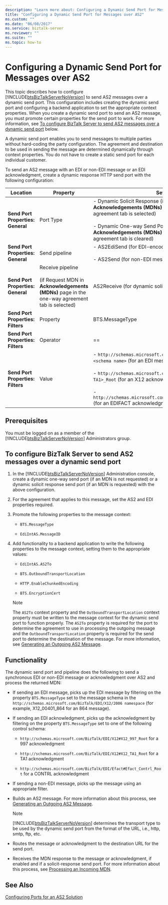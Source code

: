 ```yaml
---
description: "Learn more about: Configuring a Dynamic Send Port for Messages over AS2"
title: "Configuring a Dynamic Send Port for Messages over AS2"
ms.custom: ""
ms.date: "06/08/2017"
ms.service: biztalk-server
ms.reviewer: ""
ms.suite: ""
ms.topic: how-to
---
```

# Configuring a Dynamic Send Port for Messages over AS2
This topic describes how to configure [!INCLUDE[btsBizTalkServerNoVersion](../includes/btsbiztalkservernoversion-md.md)] to send AS2 messages over a dynamic send port. This configuration includes creating the dynamic send port and configuring a backend application to set the appropriate context properties. When you create a dynamic send port to send an AS2 message, you must promote certain properties for the send port to work. For more information, see [To configure BizTalk Server to send AS2 messages over a dynamic send port](../core/configuring-a-dynamic-send-port-for-messages-over-as2.md#BKMK_Proc) below.  
  
 A dynamic send port enables you to send messages to multiple parties without hard-coding the party configuration. The agreement and destination to be used in sending the message are determined dynamically through context properties. You do not have to create a static send port for each individual customer.  
  
 To send an AS2 message with an EDI or non-EDI message or an EDI acknowledgment, create a dynamic response HTTP send port with the following configuration:  
  
|Location|Property|Setting|  
|--------------|--------------|-------------|  
|**Send Port Properties: General**|Port Type|- Dynamic Solicit Response (if Request MDN in **Acknowledgements (MDNs)** page in the one-way agreement tab is selected)<br /><br /> - Dynamic One-way Send Port (if Request MDN in **Acknowledgements (MDNs)** page in the one-way agreement tab is cleared)|  
|**Send Port Properties: General**|Send pipeline|- AS2EdiSend (for EDI-encoded messages)<br /><br /> - AS2Send (for non-EDI messages)|  
|**Send Port Properties: General**|Receive pipeline<br /><br /> (if Request MDN in **Acknowledgements (MDNs)** page in the one-way agreement tab is selected)|AS2Receive (for dynamic solicit response send port)|  
|**Send Port Properties: Filters**|Property|BTS.MessageType|  
|**Send Port Properties: Filters**|Operator|==|  
|**Send Port Properties: Filters**|Value|- `http://schemas.microsoft.com/BizTalk/EDI/X12/2006#<schema name>` (for an EDI message)<br /><br /> - `http://schemas.microsoft.com/Edi/X12#X12_<997 or TA1>_Root` (for an X12 acknowledgment)<br /><br /> - `http://schemas.microsoft.com/Edi/Efact#Efact_Contrl_Root` (for an EDIFACT acknowledgment)|  
  
## Prerequisites  
 You must be logged on as a member of the [!INCLUDE[btsBizTalkServerNoVersion](../includes/btsbiztalkservernoversion-md.md)] Administrators group.  
  
##  <a name="BKMK_Proc"></a> To configure BizTalk Server to send AS2 messages over a dynamic send port  
  
1. In the [!INCLUDE[btsBizTalkServerNoVersion](../includes/btsbiztalkservernoversion-md.md)] Administration console, create a dynamic one-way send port (if an MDN is not requested) or a dynamic solicit response send port (if an MDN is requested) with the above configuration.  
  
2. For the agreement that applies to this message, set the AS2 and EDI properties required.  
  
3. Promote the following properties to the message context:  
  
   -   `BTS.MessageType`  
  
   -   `EdiIntAS.MessageID`  
  
4. Add functionality to a backend application to write the following properties to the message context, setting them to the appropriate values:  
  
   -   `EdiIntAS.AS2To`  
  
   -   `BTS.OutboundTransportLocation`  
  
   -   `HTTP.EnableChunkedEncoding`  
  
   -   `BTS.EncryptionCert`  
  
   > [!NOTE]
   >  The `AS2To` context property and the `OutboundTransportLocation` context property must be written to the message context for the dynamic send port to function properly. The `AS2To` property is required for the port to determine the agreement to use in processing the outgoing message and the `OutboundTransportLocation` property is required for the send port to determine the destination of the message. For more information, see [Generating an Outgoing AS2 Message](../core/generating-an-outgoing-as2-message.md).  
  
## Functionality  
 The dynamic send port and pipeline does the following to send a synchronous EDI or non-EDI message or acknowledgment over AS2 and process the returned MDN:  
  
- If sending an EDI message, picks up the EDI message by filtering on the property `BTS.MessageType` set to the message schema in the `http://schemas.microsoft.com/BizTalk/EDI/X12/2006 namespace` (for example, X12_00401_864 for an 864 message).  
  
- If sending an EDI acknowledgment, picks up the acknowledgment by filtering on the property `BTS.MessageType` set to one of the following control schema:  
  
  -   `http://schemas.microsoft.com/BizTalk/EDI/X12#X12_997_Root` for a 997 acknowledgment  
  
  -   `http://schemas.microsoft.com/BizTalk/EDI/X12#X12_TA1_Root` for a TA1 acknowledgment  
  
  -   `http://schemas.microsoft.com/BizTalk/EDI/Efact#Efact_Contrl_Root` for a CONTRL acknowledgment  
  
- If sending a non-EDI message, picks up the message using an appropriate filter.  
  
- Builds an AS2 message. For more information about this process, see [Generating an Outgoing AS2 Message](../core/generating-an-outgoing-as2-message.md).  
  
  > [!NOTE]
  >  [!INCLUDE[btsBizTalkServerNoVersion](../includes/btsbiztalkservernoversion-md.md)] determines the transport type to be used by the dynamic send port from the format of the URL, i.e., http, smtp, ftp, etc.  
  
- Routes the message or acknowledgment to the destination URL for the send port.  
  
- Receives the MDN response to the message or acknowledgment, if enabled and if a solicit-response send port. For more information about this process, see [Processing an Incoming MDN](../core/processing-an-incoming-mdn.md).  
  
## See Also  
 [Configuring Ports for an AS2 Solution](../core/configuring-ports-for-an-as2-solution.md)
